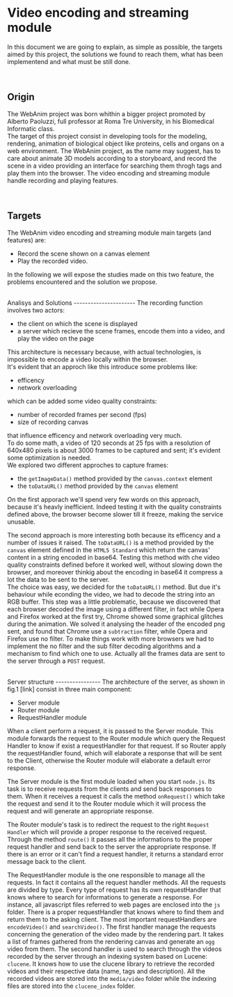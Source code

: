 Video encoding and streaming module
===================================

In this document we are going to explain, as simple as possible, the targets aimed by this project, the solutions we found to reach them, what has been implementend and what must be still done.

<br />

Origin
------
The WebAnim project was born whithin a bigger project promoted by Alberto Paoluzzi, full professor at Roma Tre University, in his Biomedical Informatic class.<br/>
 The target of this project consist in developing tools for the modeling, rendering, animation of biological object like proteins, cells and organs on a web environment. The WebAnim project, as the name may suggest, has to care about animate 3D models according to a storyboard, and record the scene in a video providing an interface for searching them throgh tags and play them into the browser.
The video encoding and streaming module handle recording and playing features.

<br />

Targets
-------
The WebAnim video encoding and streaming module main targets (and features) are:

* Record the scene shown on a canvas element
* Play the recorded video.

In the following we will expose the studies made on this two feature, the problems encountered and the solution we propose.


<br />
Analisys and Solutions
----------------------
The recording function involves two actors:

* the client on which the scene is displayed
* a server which recieve the scene frames, encode them into a video, and play the video on the page


This architecture is necessary because, with actual technologies, is impossible to encode a video locally within the browser.<br/>
It's evident that an approch like this introduce some problems like:

* efficency
* network overloading

which can be added some video quality constraints:

* number of recorded frames per second (fps)
* size of recording canvas

that influence efficency and network overloading very much.<br/>
To do some math, a video of 120 seconds at 25 fps with a resolution of 640x480 pixels is about 3000 frames to be captured and sent; it's evident some optimization is needed.<br/>
We explored two different approches to capture frames:

* the `getImageData()` method provided by the `canvas.context` element
* the `toDataURL()` method provided by the `canvas` element

On the first apporach we'll spend very few words on this approach, because it's heavly inefficient. Indeed testing it with the quality constraints defined above, the browser become slower till it freeze, making the service unusable.

The second approach is more interesting both because its efficency and a number of issues it raised. The `toDataURL()` is a method provided by the `canvas` element defined in the `HTML5 Standard` which return the canvas' content in a string encoded in base64.
Testing this method with che video quality constraints defined before it worked well, without slowing down the browser, and moreover thinkig about the encoding in base64 it compress a lot the data to be sent to the server. <br/>
The choice was easy, we decided for the `toDataURL()` method. But due it's behaviour while econding the video, we had to decode the string into an RGB buffer. This step was a little problematic, because we discovered that each browser decoded the image using a different filter, in fact while Opera and Firefox worked at the first try, Chrome showed some graphical glitches during the animation. We solved it analysing the header of the encoded png sent, and found that Chrome use a `subtraction` filter, while Opera and Firefox use no filter. To make things work with more browsers we had to implement the no filter and the sub filter decoding algorithms and a mechanism to find which one to use.
Actually all the frames data are sent to the server through a `POST` request.


<br />
Server structure
----------------
The architecture of the server, as shown in fig.1 [link] consist in three main component:

* Server module
* Router module
* RequestHandler module

When a client perform a request, it is passed to the Server module. This module forwards the request to the Router module which query the Request Handler to know if exist a requestHandler for that request. If so Router apply the requestHandler found, which will elaborate a response that will be sent to the Client, otherwise the Router module will elaborate a default error response.

The Server module is the first module loaded when you start `node.js`. Its task is to receive requests from the clients and send back responses to them. When it receives a request it calls the method `onRequest()` which take the request and send it to the Router module which it will process the request and will generate an appropriate response.

The Router module's task is to redirect the request to the right `Request Handler` which will provide a proper response to the received request. Through the method `route()` it passes all the informations to the proper request handler and send back to the server the appropriate response. If there is an error or it can't find a request handler, it returns a standard error message back to the client.

The RequestHandler module is the one responsible to manage all the requests. In fact it contains all the request handler methods. All the requests are divided by type. Every type of request has its own requestHandler that knows where to search for informations to generate a response. For instance, all javascript files referred to web pages are enclosed into the `js` folder. There is a proper requestHandler that knows where to find them and return them to the asking client.
The most important requestHandlers are `encodeVideo()` and `searchVideo()`. The first handler manage the requests concerning the generation of the video made by the rendering part. It takes a list of frames gathered from the rendering canvas and generate an `ogg` video from them. The second handler is used to search through the videos recorded by the server through an indexing system based on Lucene: `clucene`.
It knows how to use the clucene library to retrieve the recorded videos and their respective data (name, tags and description).
All the recorded videos are stored into the `media/video` folder while the indexing files are stored into the `clucene_index` folder.